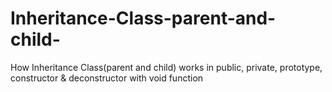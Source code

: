 # Inheritance-Class-parent-and-child-
How Inheritance Class(parent and child) works in public, private, prototype, constructor &amp; deconstructor with void function
